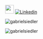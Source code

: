 [<img src="https://www.codewars.com/users/gabrielsiedler/badges/micro" height="28px">](https://www.codewars.com/users/gabrielsiedler)
[![Linkedin](https://img.shields.io/badge/LinkedIn-100%25-blue?style=for-the-badge&logo=Linkedin&logoColor=white&link=https://www.linkedin.com/in/gabrielsiedler/)](https://www.linkedin.com/in/gabrielsiedler/)

![gabrielsiedler](https://github-readme-stats.vercel.app/api?username=gabrielsiedler&count_private=true)

![gabrielsiedler](https://github-readme-stats.vercel.app/api/top-langs/?username=gabrielsiedler&count_private=true&layout=compact&langs_count=8&hide=html,css,php,xml,handlebars)
